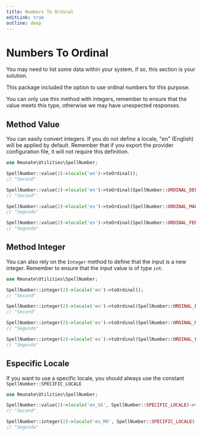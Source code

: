 ```yaml
---
title: Numbers To Ordinal
editLink: true
outline: deep
---
```


# Numbers To Ordinal

You may need to list some data within your system, if so, this section is your solution.

This package included the option to use ordinal numbers for this purpose.

You can only use this method with integers, remember to ensure that the value meets this type, otherwise we may have unexpected responses.

## Method Value

You can easily convert integers. If you do not define a locale, "en" (English) will be applied by default. Remember that if you export the provider configuration file, it will not require this definition.

```php
use Rmunate\Utilities\SpellNumber;

SpellNumber::value(2)->locale('en')->toOrdinal();
// "Second"

SpellNumber::value(2)->locale('en')->toOrdinal(SpellNumber::ORDINAL_DEFAULT);
// "Second"

SpellNumber::value(2)->locale('es')->toOrdinal(SpellNumber::ORDINAL_MALE);
// "Segundo"

SpellNumber::value(2)->locale('es')->toOrdinal(SpellNumber::ORDINAL_FEMALE);
// "Segunda"
```

## Method Integer

You can also rely on the `Integer` method to define that the input is a new integer.
Remember to ensure that the input value is of type `int`.

```php
use Rmunate\Utilities\SpellNumber;

SpellNumber::integer(2)->locale('en')->toOrdinal();
// "Second"

SpellNumber::integer(2)->locale('en')->toOrdinal(SpellNumber::ORDINAL_DEFAULT);
// "Second"

SpellNumber::integer(2)->locale('es')->toOrdinal(SpellNumber::ORDINAL_MALE);
// "Segundo"

SpellNumber::integer(2)->locale('es')->toOrdinal(SpellNumber::ORDINAL_FEMALE);
// "Segunda"
```

## Especific Locale

If you want to use a specific locale, you should always use the constant `SpellNumber::SPECIFIC_LOCALE`

```php
use Rmunate\Utilities\SpellNumber;

SpellNumber::value(2)->locale('en_US', SpellNumber::SPECIFIC_LOCALE)->toOrdinal();
// "Second"

SpellNumber::integer(2)->locale('es_MX', SpellNumber::SPECIFIC_LOCALE)->toOrdinal(SpellNumber::ORDINAL_FEMALE)
// "Segunda"
```